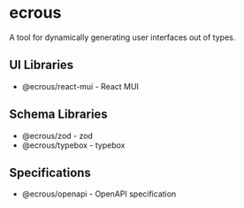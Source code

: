 # ecrous

A tool for dynamically generating user interfaces out of types.

## UI Libraries

- @ecrous/react-mui - React MUI

## Schema Libraries

- @ecrous/zod - zod
- @ecrous/typebox - typebox

## Specifications

- @ecrous/openapi - OpenAPI specification
